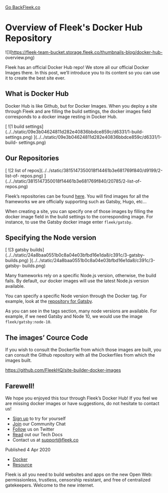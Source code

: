 [Go Back](../../)[Fleek.co](https://Fleek.co)

# Overview of Fleek's Docker Hub Repository

![](https://fleek-team-bucket.storage.fleek.co/thumbnails-blog/docker-hub-
overview.png)

Fleek has an official Docker Hub repo! We store all our official Docker Images
there. In this post, we’ll introduce you to its content so you can use it to
create the best site ever.

## What is Docker Hub

Docker Hub is like Github, but for Docker Images. When you deploy a site
through Fleek and are filling the build settings, the docker images field
corresponds to a docker image resting in Docker Hub.

[ ![1 build
settings](../../static/09e3b04624811d282e40836bbdce859c/d6331/1-build-
settings.png) ](../../static/09e3b04624811d282e40836bbdce859c/d6331/1-build-
settings.png)

## Our Repositories

[ ![2 list of
repos](../../static/3815147350018f14461b3e681769f840/d9199/2-list-of-
repos.png) ](../../static/3815147350018f14461b3e681769f840/20785/2-list-of-
repos.png)

Fleek’s repositories can be found
[here](https://hub.docker.com/orgs/fleek/repositories). You will find images
for all the frameworks we are officially supporting such as Gatsby, Hugo, etc…

When creating a site, you can specify one of those images by filling the
docker image field in the build settings to the corresponding image. For
instance, to use the Gatsby docker image enter `fleek/gatsby`.

## Specifying the Node version

[ ![3 gatsby
builds](../../static/24a8baa0551b0c8a04e03bfbd16e1da8/c391c/3-gatsby-
builds.png) ](../../static/24a8baa0551b0c8a04e03bfbd16e1da8/c391c/3-gatsby-
builds.png)

Many frameworks rely on a specific Node.js version, otherwise, the build
fails. By default, our docker images will use the latest Node.js version
available.

You can specify a specific Node version through the Docker tag. For example,
look at the [repository for
Gatsby](https://hub.docker.com/repository/docker/fleek/gatsby).

As you can see in the tags section, many node versions are available. For
example, if we need Gatsby and Node 10, we would use the image
`fleek/gatsby:node-10`.

## The images’ Cource Code

If you wish to consult the Dockerfile from which those images are built, you
can consult the Github repository with all the Dockerfiles from which the
images built.

<https://github.com/FleekHQ/site-builder-docker-images>

## Farewell!

We hope you enjoyed this tour through Fleek’s Docker Hub! If you feel we are
missing docker images or have suggestions, do not hesitate to contact us!

  * [Sign up](https://app.fleek.co) to try for yourself
  * [Join](https://slack.fleek.co/) our Community Chat
  * [Follow](https://twitter.com/FleekHQ) us on Twitter
  * [Read](https://docs.fleek.co/) out our Tech Docs
  * Contact us at support@fleek.co

Published 4 Apr 2020

  * [Docker](../../tag/docker/)
  * [Resource](../../tag/resource/)

Fleek is all you need to build websites and apps on the new Open Web:
permissionless, trustless, censorship resistant, and free of centralized
gatekeepers. Welcome to the new internet.[](https://www.twitter.com/FleekHQ)


